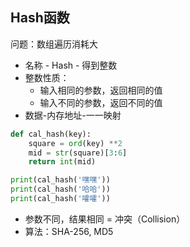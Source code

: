 ## Hash函数

问题：数组遍历消耗大
- 名称 - Hash - 得到整数
- 整数性质：
  - 输入相同的参数，返回相同的值
  - 输入不同的参数，返回不同的值
- 数据-内存地址-一一映射

```python
def cal_hash(key):
    square = ord(key) **2
    mid = str(square)[3:6]
    return int(mid)

print(cal_hash('嘿嘿'))
print(cal_hash('哈哈'))
print(cal_hash('嚯嚯'))
```

- 参数不同，结果相同 = 冲突（Collision）
- 算法：SHA-256, MD5